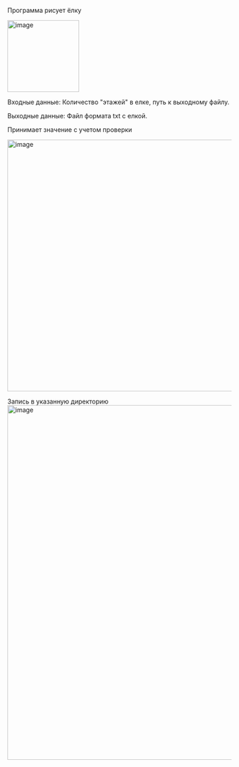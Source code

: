 Программа рисует ёлку

<img width="161" alt="image" src="https://github.com/user-attachments/assets/1fb53d66-020d-4e4c-aec5-b51e4d1c3d60" />
                           


Входные данные: Количество "этажей" в елке, путь к выходному файлу.

Выходные данные: Файл формата txt с елкой.

Принимает значение с учетом проверки

<img width="565" alt="image" src="https://github.com/user-attachments/assets/94b2c9ad-171e-4823-b0ce-9ff15bdeba64" />

Запись в указанную директорию
<img width="796" alt="image" src="https://github.com/user-attachments/assets/6b3267d2-c8c8-4a04-bb33-d6076af6c4af" />

